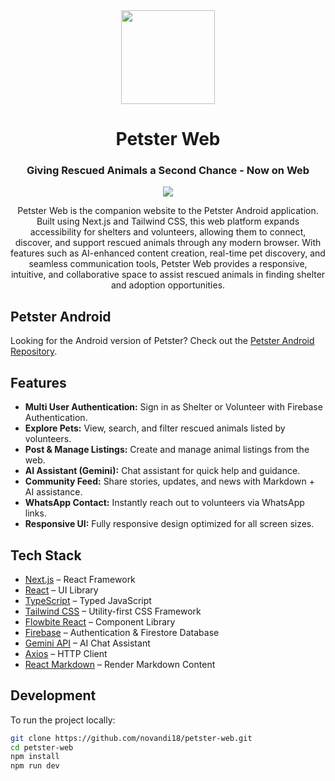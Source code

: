 <div align="center">
  <div style="display: inline-block;">
    <img src="https://github.com/user-attachments/assets/fc55992f-6b4c-499b-b878-eb6041be5fe7" width="150px"/>
  </div>
  <h1 align="center">Petster Web</h1>
  <h3>Giving Rescued Animals a Second Chance - Now on Web</h3>

  <p align="center">
    <a href="https://skillicons.dev">
      <img src="https://skillicons.dev/icons?i=nextjs,react,tailwind,firebase,typescript" />
    </a>
  </p>

Petster Web is the companion website to the Petster Android application. Built using Next.js and Tailwind CSS, this web platform expands accessibility for shelters and volunteers, allowing them to connect, discover, and support rescued animals through any modern browser. With features such as AI-enhanced content creation, real-time pet discovery, and seamless communication tools, Petster Web provides a responsive, intuitive, and collaborative space to assist rescued animals in finding shelter and adoption opportunities.

</div>

## Petster Android

Looking for the Android version of Petster? Check out the [Petster Android Repository](https://github.com/novandi18/petster).

## Features

- **Multi User Authentication:** Sign in as Shelter or Volunteer with Firebase Authentication.
- **Explore Pets:** View, search, and filter rescued animals listed by volunteers.
- **Post & Manage Listings:** Create and manage animal listings from the web.
- **AI Assistant (Gemini):** Chat assistant for quick help and guidance.
- **Community Feed:** Share stories, updates, and news with Markdown + AI assistance.
- **WhatsApp Contact:** Instantly reach out to volunteers via WhatsApp links.
- **Responsive UI:** Fully responsive design optimized for all screen sizes.

## Tech Stack

- [Next.js](https://nextjs.org/) – React Framework
- [React](https://react.dev/) – UI Library
- [TypeScript](https://www.typescriptlang.org/) – Typed JavaScript
- [Tailwind CSS](https://tailwindcss.com/) – Utility-first CSS Framework
- [Flowbite React](https://flowbite-react.com/) – Component Library
- [Firebase](https://firebase.google.com/) – Authentication & Firestore Database
- [Gemini API](https://ai.google.dev/) – AI Chat Assistant
- [Axios](https://axios-http.com/) – HTTP Client
- [React Markdown](https://github.com/remarkjs/react-markdown) – Render Markdown Content

## Development

To run the project locally:

```bash
git clone https://github.com/novandi18/petster-web.git
cd petster-web
npm install
npm run dev
```
